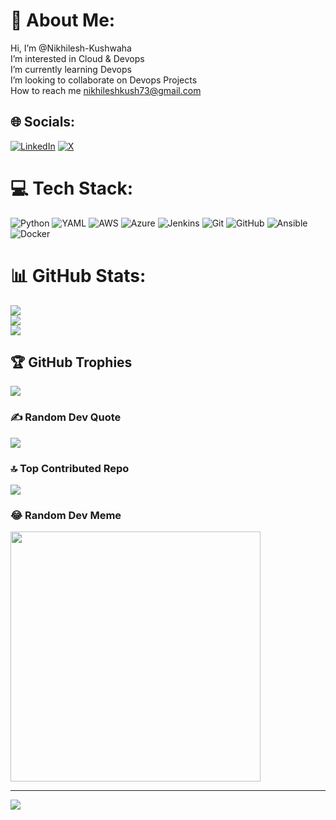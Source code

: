 # 💫 About Me:
 Hi, I’m @Nikhilesh-Kushwaha<br> I’m interested in Cloud & Devops<br> I’m currently learning Devops<br> I’m looking to collaborate on Devops Projects<br> How to reach me nikhileshkush73@gmail.com


## 🌐 Socials:
[![LinkedIn](https://img.shields.io/badge/LinkedIn-%230077B5.svg?logo=linkedin&logoColor=white)](https://linkedin.com/in/https://www.linkedin.com/in/nikhilesh-kushwaha) [![X](https://img.shields.io/badge/X-black.svg?logo=X&logoColor=white)](https://x.com/https://x.com/IamNKush) 

# 💻 Tech Stack:
![Python](https://img.shields.io/badge/python-3670A0?style=for-the-badge&logo=python&logoColor=ffdd54) ![YAML](https://img.shields.io/badge/yaml-%23ffffff.svg?style=for-the-badge&logo=yaml&logoColor=151515) ![AWS](https://img.shields.io/badge/AWS-%23FF9900.svg?style=for-the-badge&logo=amazon-aws&logoColor=white) ![Azure](https://img.shields.io/badge/azure-%230072C6.svg?style=for-the-badge&logo=microsoftazure&logoColor=white) ![Jenkins](https://img.shields.io/badge/jenkins-%232C5263.svg?style=for-the-badge&logo=jenkins&logoColor=white) ![Git](https://img.shields.io/badge/git-%23F05033.svg?style=for-the-badge&logo=git&logoColor=white) ![GitHub](https://img.shields.io/badge/github-%23121011.svg?style=for-the-badge&logo=github&logoColor=white) ![Ansible](https://img.shields.io/badge/ansible-%231A1918.svg?style=for-the-badge&logo=ansible&logoColor=white) ![Docker](https://img.shields.io/badge/docker-%230db7ed.svg?style=for-the-badge&logo=docker&logoColor=white)
# 📊 GitHub Stats:
![](https://github-readme-stats.vercel.app/api?username=NIkhilesh-Kushwaha&theme=vue&hide_border=false&include_all_commits=true&count_private=false)<br/>
![](https://github-readme-streak-stats.herokuapp.com/?user=NIkhilesh-Kushwaha&theme=vue&hide_border=false)<br/>
![](https://github-readme-stats.vercel.app/api/top-langs/?username=NIkhilesh-Kushwaha&theme=vue&hide_border=false&include_all_commits=true&count_private=false&layout=compact)

## 🏆 GitHub Trophies
![](https://github-profile-trophy.vercel.app/?username=NIkhilesh-Kushwaha&theme=gitdimmed&no-frame=false&no-bg=false&margin-w=4)

### ✍️ Random Dev Quote
![](https://quotes-github-readme.vercel.app/api?type=vetical&theme=tokyonight)

### 🔝 Top Contributed Repo
![](https://github-contributor-stats.vercel.app/api?username=NIkhilesh-Kushwaha&limit=5&theme=buddhism&combine_all_yearly_contributions=true)

### 😂 Random Dev Meme
<img src='https://memer-new.vercel.app/' style="height: 400px;"/>

---
[![](https://visitcount.itsvg.in/api?id=NIkhilesh-Kushwaha&icon=1&color=9)](https://visitcount.itsvg.in)

<!-- Proudly created with GPRM ( https://gprm.itsvg.in ) -->
